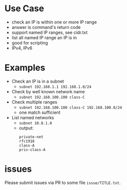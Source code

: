 
Use Case
===

- check an IP is within one or more IP range
- answer is command's return code
- support named IP ranges, see cidr.txt
- list all named IP range an IP is in
- good for scripting
- IPv4, IPv6

Examples
===

- Check an IP is in a subnet
  - `subnet 192.168.1.1 192.168.1.0/24`
- Check by well known network name
  - `subnet 192.168.100.100 class-C`
- Check multiple ranges
  - `subnet 192.168.100.100 class-C 192.168.100.0/24`
  - one match sufficient
- List named networks
  - `subnet 10.8.1.0`
  - output:
    ```
    private-net
    rfc1918
    class-A
    priv-class-A
    ```


# issues
Please submit issues via PR to some file `issue/TITLE.txt`.
